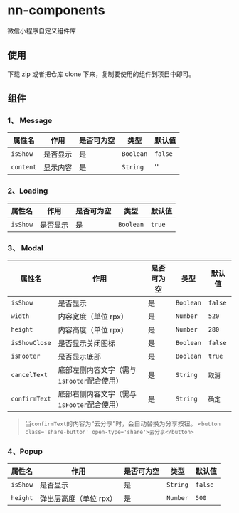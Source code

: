 # nn-components

微信小程序自定义组件库

## 使用

下载 zip 或者把仓库 clone 下来，复制要使用的组件到项目中即可。

## 组件

### 1、 Message
属性名 | 作用 | 是否可为空 | 类型 | 默认值
-|-|-|-|-
`isShow` | 是否显示 | 是 | `Boolean` |`false`
`content` | 显示内容 | 是 | `String` | ''

### 2、Loading
属性名 | 作用 | 是否可为空 | 类型 | 默认值
-|-|-|-|-
`isShow` | 是否显示 | 是 | `Boolean` | `true`

### 3、 Modal
属性名 | 作用 | 是否可为空 | 类型 |默认值
-|-|-|-|-
`isShow` | 是否显示 | 是 | `Boolean` |`false`
`width` | 内容宽度（单位 rpx） | 是| `Number` | `520`
`height`| 内容高度（单位 rpx）|是| `Number`|`280`
`isShowClose`|是否显示关闭图标|是| `Boolean`|`false`
`isFooter`|是否显示底部|是| `Boolean`|`true`
`cancelText`|底部左侧内容文字（需与`isFooter`配合使用）|是| `String`|`取消`
`confirmText`|底部右侧内容文字（需与`isFooter`配合使用）|是| `String`|`确定`

> 当`confirmText`的内容为“去分享”时，会自动替换为分享按钮。
> `<button class='share-button' open-type='share'>去分享</button>`

### 4、Popup
属性名 | 作用 | 是否可为空| 类型 | 默认值
-|-|-|-|-
`isShow` | 是否显示 | 是 | `String` | `false`
`height` | 弹出层高度（单位 rpx） | 是 | `Number` | `500`
